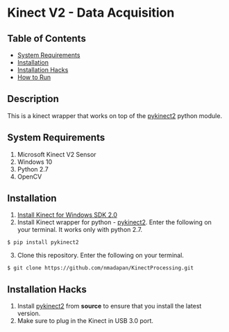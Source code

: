 # Kinect V2 - Data Acquisition

## Table of Contents
   * [System Requirements](#system-requirements)
   * [Installation](#installation)
   * [Installation Hacks](#installation-hacks)
   * [How to Run](#how-to-run)

## Description
This is a kinect wrapper that works on top of the [pykinect2](https://github.com/Kinect/PyKinect2.git) python module.

## System Requirements
1. Microsoft Kinect V2 Sensor
2. Windows 10
3. Python 2.7
4. OpenCV

## Installation
1. [Install Kinect for Windows SDK 2.0](https://www.microsoft.com/en-us/download/details.aspx?id=44561)
2. Install Kinect wrapper for python - [pykinect2](https://github.com/Kinect/PyKinect2.git). Enter the following on your terminal. It works only with python 2.7.
```
$ pip install pykinect2
```
3. Clone this repository. Enter the following on your terminal.
```
$ git clone https://github.com/nmadapan/KinectProcessing.git
```

## Installation Hacks
1. Install [pykinect2](https://github.com/Kinect/PyKinect2.git) from **source** to ensure that you install the latest version.
2. Make sure to plug in the Kinect in USB 3.0 port.
